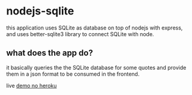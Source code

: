 # nodejs-sqlite

this application uses SQLite as database on top of nodejs with express, <br>
and uses better-sqlite3 library to connect SQLite with node.

## what does the app do?
it basically queries the the SQLite database for some quotes and provide them in a json format to be consumed in the frontend.

live [demo no heroku](https://fathomless-thicket-75469.herokuapp.com/)
